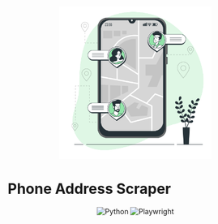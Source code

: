 <div align='center'>
    <img src="./public/img/main-bg.png" width='300px' height='300px'>
</div>

# Phone Address Scraper

<div align='center'>
    <img src="https://img.shields.io/badge/python-3670A0?style=for-the-badge&logo=python&logoColor=ffdd54" alt="Python">
    <img src="https://img.shields.io/static/v1?style=for-the-badge&message=Playwright&color=2EAD33&logo=Playwright&logoColor=FFFFFF&label=" alt="Playwright">
</div>
